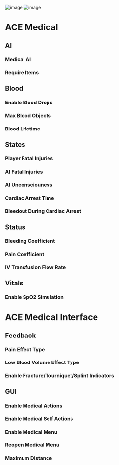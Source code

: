 ![image](https://github.com/user-attachments/assets/0f4daec8-6d88-4548-90a1-2d706f1fd01a)
![image](https://github.com/user-attachments/assets/1360b57a-6925-4e44-a64d-1922b6f2c5e0)

# ACE Medical
  ## AI
  ### Medical AI
  ### Require Items
  
  ## Blood
  ### Enable Blood Drops
  ### Max Blood Objects
  ### Blood Lifetime

  ## States
  ### Player Fatal Injuries
  ### AI Fatal Injuries
  ### AI Unconsciouness
  ### Cardiac Arrest Time
  ### Bleedout During Cardiac Arrest

  ## Status
  ### Bleeding Coefficient
  ### Pain Coefficient
  ### IV Transfusion Flow Rate

  ## Vitals
  ### Enable SpO2 Simulation

# ACE Medical Interface
  ## Feedback
  ### Pain Effect Type
  ### Low Blood Volume Effect Type
  ### Enable Fracture/Tourniquet/Splint Indicators

  ## GUI
  ### Enable Medical Actions
  ### Enable Medical Self Actions
  ### Enable Medical Menu
  ### Reopen Medical Menu
  ### Maximum Distance

